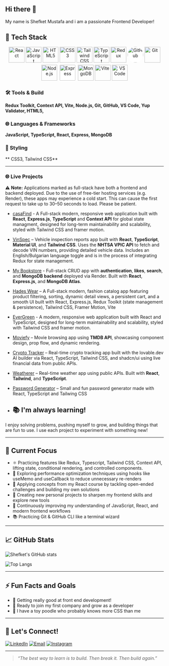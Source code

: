 ## Hi there 👋
My name is Shefket Mustafa and i am a passionate Frontend Developer!

## 🌟 Tech Stack
<p align="center">
  <img src="https://cdn.jsdelivr.net/gh/devicons/devicon/icons/react/react-original.svg" alt="React" width="50" />
  <img src="https://cdn.jsdelivr.net/gh/devicons/devicon/icons/javascript/javascript-original.svg" alt="JavaScript" width="50" />
  <img src="https://cdn.jsdelivr.net/gh/devicons/devicon/icons/html5/html5-original.svg" alt="HTML5" width="50" />
  <img src="https://cdn.jsdelivr.net/gh/devicons/devicon/icons/css3/css3-original.svg" alt="CSS3" width="50" />
  <img src="https://www.vectorlogo.zone/logos/tailwindcss/tailwindcss-icon.svg" alt="Tailwind CSS" width="50" />
  <img src="https://cdn.jsdelivr.net/gh/devicons/devicon/icons/typescript/typescript-original.svg" alt="TypeScript" width="50" />
  <img src="https://cdn.jsdelivr.net/gh/devicons/devicon/icons/redux/redux-original.svg" alt="Redux" width="50" />
  <img src="https://upload.wikimedia.org/wikipedia/commons/9/91/Octicons-mark-github.svg" alt="GitHub" width="50" style="background:white; border-radius:50%" />
  <img src="https://cdn.jsdelivr.net/gh/devicons/devicon/icons/git/git-original.svg" alt="Git" width="50" />
  <img src="https://cdn.jsdelivr.net/gh/devicons/devicon/icons/nodejs/nodejs-original.svg" alt="Node.js" width="50" />
  <img src="https://cdn.jsdelivr.net/gh/devicons/devicon/icons/express/express-original.svg" alt="Express" width="50" style="background:white; border-radius:6px; padding:4px;" />
  <img src="https://cdn.jsdelivr.net/gh/devicons/devicon/icons/mongodb/mongodb-original.svg" alt="MongoDB" width="50" />
  <img src="https://vitejs.dev/logo-with-shadow.png" alt="Vite" width="50" />
  <img src="https://cdn.jsdelivr.net/gh/devicons/devicon/icons/vscode/vscode-original.svg" alt="VS Code" width="50" />
</p>

### 🛠️ Tools & Build  
**Redux Toolkit, Context API, Vite, Node.js, Git, GitHub, VS Code, Yup Validator, HTML5,**

### 🌐 Languages & Frameworks  
**JavaScript, TypeScript, React, Express, MongoDB**

### 🎨 Styling  
** CSS3, Tailwind CSS**

---

### 🌐 Live Projects

⚠️ **Note:** Applications marked as full-stack have both a frontend and backend deployed. Due to the use of free-tier hosting services (e.g. Render), these apps may experience a cold start. This can cause the first request to take up to 30–50 seconds to load. Please be patient.


- [casaFind](https://casa-find-flame.vercel.app/) - A Full-stack modern, responsive web application built with **React**, **Express.js**, **TypeScript** and **Context API** for global state managment, designed for long-term maintainability and scalability, styled with Tailwind CSS and framer motion.
- [VinSpec](https://vin-spec.vercel.app/) – Vehicle inspection reports app built with **React**, **TypeScript**, **Material UI**, and **Tailwind CSS**. Uses the **NHTSA VPIC API** to fetch and decode VIN numbers, providing detailed vehicle data. Includes an English/Bulgarian language toggle and is in the process of integrating Redux for state management.
- [My Bookstore](https://my-bookstore-react-proj.vercel.app) - Full-stack CRUD app with **authentication**, **likes**, **search**, and **MongoDB backend** deployed via Render. Built with **React**, **Express.js**, and **MongoDB Atlas**.
- [Hades Wear](https://hades-wear-clothing-shop.vercel.app) – A Full-stack modern, fashion catalog app featuring product filtering, sorting, dynamic detail views, a persistent cart, and a smooth UI built with React, Express.js, Redux Toolkit (state management & persistence), Tailwind CSS, Framer Motion, Vite
- [EverGreen](https://evergreen-two-lime.vercel.app) - A modern, responsive web application built with React and TypeScript, designed for long-term maintainability and scalability, styled with Tailwind CSS and framer motion.
- [Moviefy](https://moviefy-lemon.vercel.app) – Movie browsing app using **TMDB API**, showcasing component design, prop flow, and dynamic rendering.
- [Crypto Tracker](https://crypto-tracker-7fcu.vercel.app) – Real-time crypto tracking app built with the lovable.dev AI builder via React, TypeScript, Tailwind CSS, and shadcn/ui using live financial data from public APIs.
- [Weatherer](https://weather-2f95.vercel.app/) – Real-time weather app using public APIs. Built with **React**, **Tailwind**, and **TypeScript**.
- [Password Generator](https://password-generator-5i3h.vercel.app) – Small and fun password generator made with React, TypeScript and Tailwing CSS





- ## 📚 I'm always learning!
I enjoy solving problems, pushing myself to grow, and building things that are fun to use. 
I use each project to experiment with something new!

---

## 🚀 Current Focus
- ⚛️ Practicing features like Redux, Typescript, Tailwind CSS, Context API, lifting state, conditional rendering, and controlled components.
- 🧠 Exploring performance optimization techniques using hooks like useMemo and useCallback to reduce unnecessary re-renders
- 📘 Applying concepts from my React course by tackling open-ended challenges and building my own solutions
- 🧪 Creating new personal projects to sharpen my frontend skills and explore new tools
- 🔁 Continuously improving my understanding of JavaScript, React, and modern frontend workflows
- 📚 Practicing Git & GitHub CLI like a terminal wizard

---

## 📈 GitHub Stats

![Shefket's GitHub stats](https://github-readme-stats.vercel.app/api?username=shefket-mustafa&show_icons=true&theme=radical)

![Top Langs](https://github-readme-stats.vercel.app/api/top-langs/?username=shefket-mustafa&layout=compact&theme=tokyonight)

---

## ⚡ Fun Facts and Goals

- 🎯 Getting really good at front end development!
- 🎯  Ready to join my first company and grow as a developer
- 🐾 I have a toy poodle who probably knows more CSS than me

---

## 🔗 Let's Connect!

[![LinkedIn](https://img.shields.io/badge/-LinkedIn-blue?style=for-the-badge&logo=linkedin)](https://www.linkedin.com/in/shefket-mustafa-81356a360/)
[![Email](https://img.shields.io/badge/-Email-red?style=for-the-badge&logo=gmail&logoColor=white)](mailto:shefket.must@gmail.com)
[![Instagram](https://img.shields.io/badge/-Instagram-E4405F?style=for-the-badge&logo=instagram&logoColor=white)](https://www.instagram.com/shefket_sum/)


---


> _“The best way to learn is to build. Then break it. Then build again.”_


